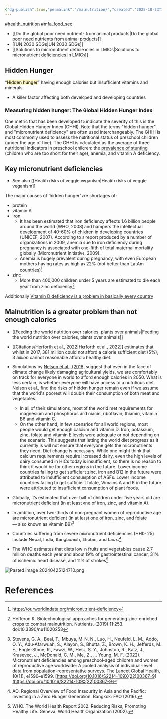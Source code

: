 ```yaml
---
{"dg-publish":true,"permalink":"/malnutrition/","created":"2025-10-23T17:42:47.746+01:00","updated":"2025-10-23T18:06:08.732+01:00"}
---
```


#health_nutrition #mfa_food_sec 

- [[Do the global poor need nutrients from animal products\|Do the global poor need nutrients from animal products]]
- [[UN 2030 SDGs\|UN 2030 SDGs]]
- [[Solutions to micronutrient deficiencies in LMICs\|Solutions to micronutrient deficiencies in LMICs]]

## Hidden Hunger
“<mark style="background: #FFF3A3A6;">Hidden hunger</mark>” having enough calories but insufficient vitamins and minerals
- A killer factor affecting both developed and developing countries
### Measuring hidden hunger: The Global Hidden Hunger Index
One metric that has been developed to indicate the severity of this is the Global Hidden Hunger Index (GHHI). Note that the terms "hidden hunger" and "micronutrient deficiency" are often used interchangeably. The GHHI is most commonly used to assess the nutritional status of preschool children (under the age of five). The GHHI is calculated as the average of three nutritional indicators in preschool children: the [prevalence of stunting](https://ourworldindata.org/hunger-and-undernourishment) (children who are too short for their age), anemia, and vitamin A deficiency.
## Key micronutrient deficiencies
- See also [[Health risks of veggie veganism\|Health risks of veggie veganism]]

The major causes of ‘hidden hunger’ are shortages of: 
- protein
- vitamin A
- Iron
	- It has been estimated that iron deficiency affects 1.6 billion people around the world (WHO, 2008) and hampers the intellectual development of 40-60% of children in developing countries (UNICEF, 2007). According to a report produced by a number of organizations in 2009, anemia due to iron deficiency during pregnancy is associated with one-fifth of total maternal mortality globally (Micronutrient Initiative, 2009).
	- Anemia is hugely prevalent during pregnancy, with even European mothers having rates as high as 22% (not better than LatAm countries)[^7]
- zinc
	- More than 400,000 children under 5 years are estimated to die each year from zinc deficiency[^3]

Additionally [Vitamin D deficiency is a problem in basically every country](https://www.sciencedirect.com/science/article/abs/pii/S0960076013002331)
## Malnutrition is a greater problem than not enough calories
- [[Feeding the world nutrition over calories, plants over animals\|Feeding the world nutrition over calories, plants over animals]]
- [[Citations/Herforth et al., 2022\|Herforth et al., 2022]] estimates that whilst in 2017, 381 million could not afford a calorie sufficient diet (5%), 3 *billion* cannot reasonable afford a healthy diet.
- Simulations by [Nelson et al., (2018)](https://www.nature.com/articles/s41893-018-0192-z) suggest that even in the face of climate change likely damaging agricultural yields, we are comfortably on track for everyone in world to afford enough calories in 2050. What is less certain, is whether everyone will have access to a nutritious diet. Nelson et al., find the risks of hidden hunger remain even if we assume that the world's poorest will double their consumption of both meat and vegetables. 
	- In all of their simulations, most of the world met requirements for magnesium and phosphorus and niacin, riboflavin, thiamin, vitamin B6 and vitamin C. 
	- On the other hand, in few scenarios for all world regions, most people would get enough calcium and vitamin D. Iron, potassium, zinc, folate and vitamin E levels were adequate or not depending on the scenario. This suggests that letting the world diet progress as it currently is will not ensure that everyone gets the micronutrients they need. Diet change is necessary. While one might think that calcium requirements require increased dairy, even the high levels of dairy consumed in HICs today is insufficient, so there is no reason to think it would be for other regions in the future. Lower income countries failing to get sufficient zinc, iron and B12 in the future were attributed to insufficient consumption of ASFs. Lower income countries failing to get sufficient folate, Vimains A and K in the future were attributed to insufficient consumption of plant foods.

- Globally, it’s estimated that over half of children under five years old are micronutrient deficient (in at least one of iron, zinc, and vitamin A). 
- In addition, over two-thirds of non-pregnant women of reproductive age are micronutrient deficient (in at least one of iron, zinc, and folate — also known as vitamin B9)[^6]
- Countries suffering from severe micronutrient deficiencies (HHI> 25) include Nepal, India, Bangladesh, Bhutan, and Laos.[^1] 
- The WHO estimates that diets low in fruits and vegetables cause 2.7 million deaths each year and about 19% of gastrointestinal cancer, 31% of ischemic heart disease, and 11% of strokes[^2]

![Pasted image 20240425124710.png](/img/user/Pasted%20image%2020240425124710.png)
# References
[^1]: AO. Regional Overview of Food Insecurity in Asia and the Pacific: Investing in a Zero Hunger Generation. Bangkok: FAO (2016).
[^2]: WHO. The World Health Report 2002. Reducing Risks, Promoting Healthy Life. Geneva: World Health Organization (2002).
[^3]: Hefferon K. Biotechnological approaches for generating zinc-enriched crops to combat malnutrition. Nutrients. (2019) 11:253. doi:10.3390/nu11020253
[^4]: https://www.semanticscholar.org/paper/Lentil-and-Kale%3A-Complementary-Nutrient-Rich-Whole-Migliozzi-Thavarajah/93b7143efc89ae42945b3f285723d605d22a5883
[^6]: Stevens, G. A., Beal, T., Mbuya, M. N. N., Luo, H., Neufeld, L. M., Addo, O. Y., Adu-Afarwuah, S., Alayón, S., Bhutta, Z., Brown, K. H., Jefferds, M. E., Engle-Stone, R., Fawzi, W., Hess, S. Y., Johnston, R., Katz, J., Krasevec, J., McDonald, C. M., Mei, Z., … Young, M. F. (2022). Micronutrient deficiencies among preschool-aged children and women of reproductive age worldwide: A pooled analysis of individual-level data from population-representative surveys. The Lancet Global Health, 10(11), e1590–e1599. [https://doi.org/10.1016/S2214-109X(22)00367-9](https://doi.org/10.1016/S2214-109X(22)00367-9
[^7]: https://ourworldindata.org/micronutrient-deficiency